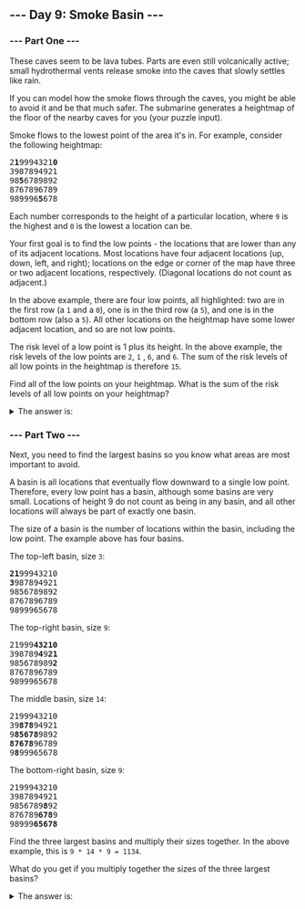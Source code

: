 ## --- Day 9: Smoke Basin ---

### --- Part One ---

These caves seem to be lava tubes. Parts are even still volcanically active; small hydrothermal vents release smoke into
the caves that slowly settles like rain.

If you can model how the smoke flows through the caves, you might be able to avoid it and be that much safer. The
submarine generates a heightmap of the floor of the nearby caves for you (your puzzle input).

Smoke flows to the lowest point of the area it's in. For example, consider the following heightmap:

<pre>
2<b>1</b>9994321<b>0</b>
3987894921
98<b>5</b>6789892
8767896789
989996<b>5</b>678
</pre>

Each number corresponds to the height of a particular location, where `9` is the highest and `0` is the lowest a
location can be.

Your first goal is to find the low points - the locations that are lower than any of its adjacent locations. Most
locations have four adjacent locations (up, down, left, and right); locations on the edge or corner of the map have
three or two adjacent locations, respectively. (Diagonal locations do not count as adjacent.)

In the above example, there are four low points, all highlighted: two are in the first row (a `1` and a `0`), one is in
the third row (a `5`), and one is in the bottom row (also a `5`). All other locations on the heightmap have some lower
adjacent location, and so are not low points.

The risk level of a low point is 1 plus its height. In the above example, the risk levels of the low points are `2`, `1`
, `6`, and `6`. The sum of the risk levels of all low points in the heightmap is therefore `15`.

Find all of the low points on your heightmap. What is the sum of the risk levels of all low points on your heightmap?

<details>
  	<summary>The answer is:</summary>
	580
</details>

### --- Part Two ---

Next, you need to find the largest basins so you know what areas are most important to avoid.

A basin is all locations that eventually flow downward to a single low point. Therefore, every low point has a basin,
although some basins are very small. Locations of height 9 do not count as being in any basin, and all other locations
will always be part of exactly one basin.

The size of a basin is the number of locations within the basin, including the low point. The example above has four
basins.

The top-left basin, size `3`:

<pre>
<b>21</b>99943210
<b>3</b>987894921
9856789892
8767896789
9899965678
</pre>

The top-right basin, size `9`:

<pre>
21999<b>43210</b>
398789<b>4</b>9<b>21</b>
985678989<b>2</b>
8767896789
9899965678
</pre>

The middle basin, size `14`:

<pre>
2199943210
39<b>878</b>94921
9<b>85678</b>9892
<b>87678</b>96789
9<b>8</b>99965678
</pre>

The bottom-right basin, size `9`:

<pre>
2199943210
3987894921
9856789<b>8</b>92
876789<b>678</b>9
98999<b>65678</b>
</pre>

Find the three largest basins and multiply their sizes together. In the above example, this is `9 * 14 * 9 = 1134`.

What do you get if you multiply together the sizes of the three largest basins?

<details>
  	<summary>The answer is:</summary>
	856716
</details>
